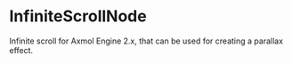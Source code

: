 # InfiniteScrollNode
Infinite scroll for Axmol Engine 2.x, that can be used for creating a parallax effect.
